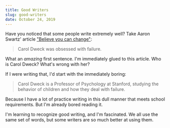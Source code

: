```yaml
---
title: Good Writers
slug: good-writers
date: October 24, 2019
---
```


Have you noticed that some people write extremely well? Take Aaron Swartz' article ["Believe you can change"](http://www.aaronsw.com/weblog/dweck):

> Carol Dweck was obsessed with failure.

What an _amazing_ first sentence. I'm immediately glued to this article. Who is Carol Dweck? What's wrong with her?

If I were writing that, I'd start with the immediately boring:

> Carol Dweck is a Professor of Psychology at Stanford, studying the behavior of children and how they deal with failure.

Because I have a lot of practice writing in this dull manner that meets school requirements. But I'm already bored reading it.

I'm learning to recognize good writing, and I'm fascinated. We all use the same set of words, but some writers are so much better at using them.
